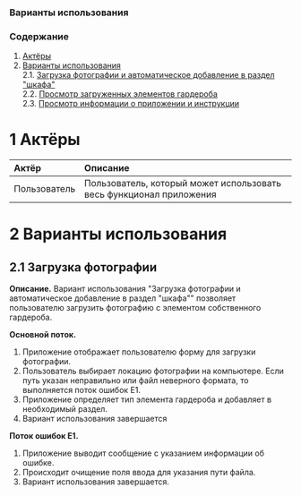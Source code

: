 ### Варианты использования

### Содержание

1. [Актёры](#1) <br>
2. [Варианты использования](#2) <br>
    2.1. [Загрузка фотографии и автоматическое добавление в раздел "шкафа"](#2.1) <br>
    2.2. [Просмотр загруженных элементов гардероба](#2.2) <br>
    2.3. [Просмотр информации о приложении и инструкции](#2.3) <br>
    
<a name="1"/>
 
 # 1 Актёры
 
| Актёр | Описание |
|:--|:--|
| Пользователь| Пользователь, который может использовать весь функционал приложения |

<a name="2"/>

# 2 Варианты использования

<a name="2.1"/>

## 2.1 Загрузка фотографии
**Описание.** Вариант использования "Загрузка фотографии и автоматическое добавление в раздел "шкафа"" позволяет пользователю загрузить фотографию с элементом собственного гардероба.

**Основной поток.**
1. Приложение отображает пользователю форму для загрузки фотографии.
2. Пользователь выбирает локацию фотографии на компьютере. Если путь указан неправильно или файл неверного формата, то выполняется поток ошибок Е1.
3. Приложение определяет тип элемента гардероба и добавляет в необходимый раздел.
4. Вариант использования завершается

**Поток ошибок E1.**
1. Приложение выводит сообщение с указанием информации об ошибке.
2. Происходит очищение поля ввода для указания пути файла.
3. Вариант использования завершается.
